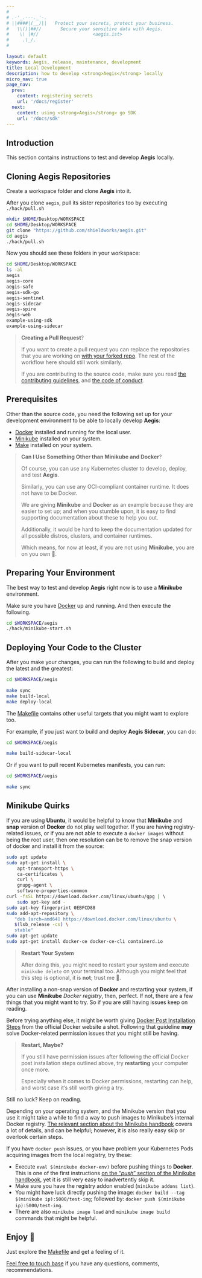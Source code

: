 ```yaml
---
#
# .-'_.---._'-.
# ||####|(__)||   Protect your secrets, protect your business.
#   \\()|##//       Secure your sensitive data with Aegis.
#    \\ |#//                    <aegis.ist>
#     .\_/.
#

layout: default
keywords: Aegis, release, maintenance, development
title: Local Development
description: how to develop <strong>Aegis</strong> locally
micro_nav: true
page_nav:
  prev:
    content: registering secrets
    url: '/docs/register'
  next:
    content: using <strong>Aegis</strong> go SDK
    url: '/docs/sdk'
---
```


## Introduction

This section contains instructions to test and develop **Aegis** locally.

## Cloning Aegis Repositories

Create a workspace folder and clone **Aegis** into it.

After you clone `aegis`, pull its sister repositories too by executing
`./hack/pull.sh`

```bash 
mkdir $HOME/Desktop/WORKSPACE
cd $HOME/Desktop/WORKSPACE
git clone "https://github.com/shieldworks/aegis.git"
cd aegis
./hack/pull.sh
```

Now you should see these folders in your workspace:

```bash
cd $HOME/Desktop/WORKSPACE
ls -al
aegis
aegis-core
aegis-safe
aegis-sdk-go
aegis-sentinel
aegis-sidecar
aegis-spire
aegis-web
example-using-sdk
example-using-sidecar
```

> **Creating a Pull Request**?
> 
> If you want to create a pull request you can replace the repositories
> that you are working on [with your forked repo][fork]. The rest of the
> workflow here should still work similarly.
> 
> If you are contributing to the source code, make sure you read
> [the contributing guidelines][contributing], and [the code of conduct][coc].

[fork]: https://docs.github.com/en/pull-requests/collaborating-with-pull-requests/working-with-forks/about-forks
[contributing]: https://github.com/shieldworks/aegis/blob/main/CONTRIBUTING.md
[coc]: https://github.com/shieldworks/aegis/blob/main/CODE_OF_CONDUCT.md

## Prerequisites

Other than the source code, you need the following set up for your development
environment to be able to locally develop **Aegis**:

* [Docker][docker] installed and running for the local user.
* [Minikube][minikube] installed on your system.
* [Make][make] installed on your system.

[minikube]: https://minikube.sigs.k8s.io/docs/
[make]: https://www.gnu.org/software/make/

> **Can I Use Something Other than Minikube and Docker**?
> 
> Of course, you can use any Kubernetes cluster to develop, deploy, and test
> **Aegis**. 
> 
> Similarly, you can use any OCI-compliant container runtime. It does not
> have to be Docker.
>
> We are giving **Minikube** and **Docker** as an example because they are
> easier to set up; and when you stumble upon, it is easy to find supporting
> documentation about these to help you out. 
> 
> Additionally, it would be hard to keep the documentation updated for all 
> possible distros, clusters, and container runtimes.
> 
> Which means, for now at least, if you are not using **Minikube**, you are
> on you own 🙂.

## Preparing Your Environment

The best way to test and develop **Aegis** right now is to use a **Minikube**
environment.

Make sure you have [Docker][docker] up and running. And then execute
the following.

```bash
cd $WORKSPACE/aegis
./hack/minikube-start.sh
```

[docker]: https://www.docker.com/

## Deploying Your Code to the Cluster

After you make your changes, you can run the following to build and deploy
the latest and the greatest:

```bash
cd $WORKSPACE/aegis

make sync
make build-local
make deploy-local
```

The [Makefile][makefile] contains other useful targets that you might want
to explore too.

For example, if you just want to build and deploy **Aegis Sidecar**, you 
can do:

```bash
cd $WORKSPACE/aegis

make build-sidecar-local
```

Or if you want to pull recent Kubernetes manifests, you can run:

```bash
cd $WORKSPACE/aegis

make sync
```

## Minikube Quirks

If you are using **Ubuntu**, it would be helpful to know that **Minikube** and
**snap** version of **Docker** do not play well together. If you are having
registry-related issues, or if you are not able to execute a `docker images`
without being the root user, then one resolution can be to remove the snap
version of docker and install it from the source:

```bash 
sudo apt update
sudo apt-get install \
    apt-transport-https \
    ca-certificates \
    curl \
    gnupg-agent \
    software-properties-common
curl -fsSL https://download.docker.com/linux/ubuntu/gpg | \ 
    sudo apt-key add -
sudo apt-key fingerprint 0EBFCD88
sudo add-apt-repository \
   "deb [arch=amd64] https://download.docker.com/linux/ubuntu \
   $(lsb_release -cs) \
   stable"
sudo apt-get update
sudo apt-get install docker-ce docker-ce-cli containerd.io
```

> **Restart Your System**
> 
> After doing this, you might need to restart your system and execute
> `minikube delete` on your terminal too. Although you might feel that this
> step is optional, it is **not**; trust me 🙂.

After installing a non-snap version of **Docker** and restarting your system, if 
you can use **Minikube** *Docker registry*, then, perfect. If not, there are
a few things that you might want to try. So if you are still having issues
keep on reading.

Before trying anything else, it might be worth giving [Docker Post Installation 
Steps][post-installation] from the official Docker website a shot. Following
that guideline **may** solve Docker-related permission issues that you might
still be having.

> **Restart, Maybe?**
> 
> If you still have permission issues after following the official Docker post
> installation steps outlined above, try **restarting** your computer once more.
>
> Especially when it comes to Docker permissions, restarting can help, 
> and worst case it’s still worth giving a try.

[post-installation]: https://docs.docker.com/engine/install/linux-postinstall/

Still no luck? Keep on reading.

Depending on your operating system, and the Minikube version that you use
it might take a while to find a way to push images to Minikube’s internal
Docker registry. [The relevant section about the Minikube handbook][minikube-push]
covers a lot of details, and can be helpful; however, it is also really easy 
skip or overlook certain steps.

If you have `docker push` issues, or you have problem your Kubernetes Pods 
acquiring images from the local registry, try these:

* Execute `eval $(minikube docker-env)` before pushing things to **Docker**. This
  is one of the first instructions [on the “*push*” section of the Minikube
  handbook][minikube-push], yet it is still very easy to inadvertently skip it.
* Make sure you have the registry addon enabled (`minikube addons list`).
* You might have luck directly pushing the image: 
  `docker build --tag $(minikube ip):5000/test-img`; followed by:
  `docker push $(minikube ip):5000/test-img`.
* There are also `minikube image load` and `minikube image build` commands
  that might be helpful.

[minikube-push]: https://minikube.sigs.k8s.io/docs/handbook/pushing/

## Enjoy 🎉

Just explore the [Makefile][makefile] and get a feeling of it.

[Feel free to touch base](/contact#community) if you have any questions, comments,
recommendations.

[makefile]: https://github.com/shieldworks/aegis/blob/main/Makefile
